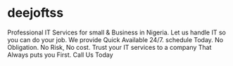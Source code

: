 # deejoftss
Professional IT Services for small &amp; Business in Nigeria. Let us handle IT so you can do your job. We provide Quick Available 24/7. schedule Today. No Obligation. No Risk, No cost. Trust your IT services to a company That Always puts you First. Call Us Today
